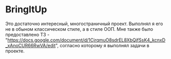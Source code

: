 # BringItUp
Это достаточно интересный, многостраничный проект. Выполнял я его не в обыном классическом стиле, а в стиле ООП. 
Мне также было предоставлено ТЗ - "https://docs.google.com/document/d/1CjrqmuO8sdrEL8XbQjfSsK4_kcnxD_xAnoCUR66RwVA/edit", согласно которому я выполнял задачи в проекте.
